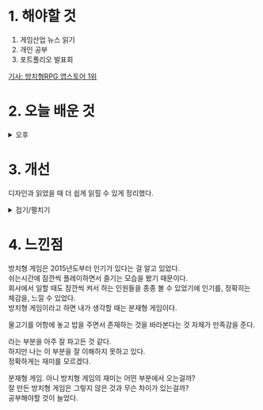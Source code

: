 
# 1. 해야할 것

1. 게임산업 뉴스 읽기 
2. 개인 공부  
3. 포트폴리오 발표회

[기사: 방치형RPG 앱스토어 1위](https://www.gamemeca.com/view.php?gid=1745639)



# 2. 오늘 배운 것

<details>
<summary>오후</summary>

## 포트폴리오 발표회
![image](https://github.com/JM94Ent/TIL-WIL/assets/143363550/85478e0b-4b9e-45a1-a841-e6e9a4c18849)

완성된 역기획서를 들고오는걸 목표로 하는 발표회였다.\
김 모씨가 추가로 포트폴리오 발표회에 참가하고 싶다고 하여 참여하면서 시작했다.

각자 생각하는 포트폴리오의 방향과 완성도가 어느정도 정립된 형태였다.\
나는 추가하고 빼고 더한 부분이 추가로 생겨서 고쳐야할 부분이 많은 상태였다.
</details>




# 3. 개선
디자인과 읽었을 때 더 쉽게 읽힐 수 있게 정리했다.
<details>
<summary>접기/펼치기</summary>

![image](https://github.com/JM94Ent/TIL-WIL/assets/143363550/9eeff430-9418-451d-b5f2-5d4c615a0c96)

</details>



# 4. 느낀점
방치형 게임은 2015년도부터 인기가 있다는 걸 알고 있었다.\
쉬는시간에 잠깐씩 플레이하면서 즐기는 모습을 봤기 때문이다.\
회사에서 일할 때도 잠깐씩 켜서 하는 인원들을 종종 볼 수 있었기에 인기를, 정확히는 체감을, 느낄 수 있었다.\
방치형 게임이라고 하면 내가 생각할 때는 분재형 게임이다.

물고기를 어항에 놓고 밥을 주면서 존재하는 것을 바라본다는 것 자체가 만족감을 준다.

라는 부분을 아주 잘 파고든 것 같다.\
하지만 나는 이 부분을 잘 이해하지 못하고 있다.\
정확하게는 재미를 모르겠다.

분재형 게임. 아니 방치형 게임의 재미는 어떤 부분에서 오는걸까?\
잘 만든 방치형 게임은 그렇지 않은 것과 무슨 차이가 있는걸까?\
공부해야할 것이 늘었다.
